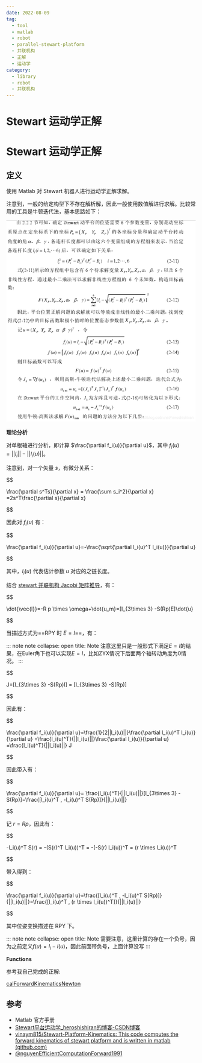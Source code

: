 ```yaml
---
date: 2022-08-09
tag:
  - tool
  - matlab
  - robot
  - parallel-stewart-platform
  - 并联机构
  - 正解
  - 运动学
category:
  - library
  - robot
  - 并联机构
---
```


# Stewart 运动学正解


# Stewart 运动学正解


## 定义

使用 Matlab 对 Stewart 机器人进行运动学正解求解。

注意到，一般的给定构型下不存在解析解，因此一般使用数值解进行求解。比较常用的工具是牛顿迭代法，基本思路如下：

![2021030522342146](./assets/2021030522342146.png)

**理论分析**

对单根轴进行分析，即计算 $\frac{\partial f_i(u)}{\partial u}$，其中 $f_i(u)=||l_i||-||l_i(u)||$。

注意到，对一个矢量 $s$，有微分关系：

$$

\frac{\partial s^Ts}{\partial x} = \frac{\sum s_i^2}{\partial x} =2s^T\frac{\partial s}{\partial x}

$$

因此对 $f_i(u)$ 有：

$$

\frac{\partial f_i(u)}{\partial u}=-\frac{\sqrt{\partial l_i(u)^T l_i(u)}}{\partial u}

$$

其中，$l_i(u)$ 代表估计参数 $u$ 对应的之链长度。

结合 [stewart 并联机构 Jacobi 矩阵推导](./stewart-并联机构-Jacobi-矩阵推导.md)，有：


$$

\dot{\vec{l}}=-R p \times \omega+\dot{u_m}=[I_{3\times 3} -S(Rp)E]\dot{u}

$$

当描述方式为==RPY 时 $E=I$==，有：

::: note note
collapse: open
title: Note
注意这里只是一般形式下满足$E=I$的结果，在Euler角下也可以实现$E=I$，比如ZYX情况下后面两个轴转动角度为0情况。
:::


$$

J=[I_{3\times 3} -S(Rp)I] = [I_{3\times 3} -S(Rp)]

$$

因此有：

$$

\frac{\partial f_i(u)}{\partial u}=\frac{1}{2||l_i(u)||}\frac{\partial l_i(u)^T l_i(u)}{\partial u} =\frac{l_i(u)^T}{||l_i(u)||}\frac{\partial l_i(u)}{\partial u} =\frac{l_i(u)^T}{||l_i(u)||} J

$$



因此带入有：

$$

\frac{\partial f_i(u)}{\partial u}= \frac{l_i(u)^T}{||l_i(u)||}[I_{3\times 3} -S(Rp)]=\frac{[l_i(u)^T , -l_i(u)^T S(Rp)]}{||l_i(u)||}

$$



记 $r=Rp$，因此有：

$$

-l_i(u)^T S(r) = -(S(r)^T l_i(u))^T = -(-S(r) l_i(u))^T = (r \times l_i(u))^T

$$

带入得到：

$$

\frac{\partial f_i(u)}{\partial u}=\frac{[l_i(u)^T , -l_i(u)^T S(Rp)]}{||l_i(u)||}=\frac{[l_i(u)^T , (r \times l_i(u))^T]}{||l_i(u)||}

$$

其中位姿变换描述在 RPY 下。

::: note note
collapse: open
title: Note
需要注意，这里计算的存在一个负号，因为之前定义$f(u)=l_i-l(u)$，因此前面带负号，上面计算没写
:::


**Functions**

参考我自己完成的正解:

[calForwardKinematicsNewton](./assets/calForwardKinematicsNewton.m)


## 参考

- Matlab 官方手册
- [Stewart平台运动学_heroshishiran的博客-CSDN博客](https://blog.csdn.net/heroshishiran/article/details/114417461)
- [vinaym815/Stewart-Platform-Kinematics: This code computes the forward kinematics of stewart platform and is written in matlab (github.com)](https://github.com/vinaym815/Stewart-Platform-Kinematics)
- [@nguyenEfficientComputationForward1991](.//)
